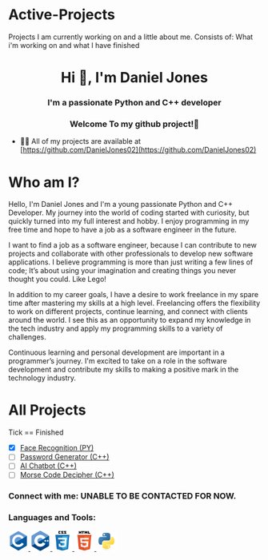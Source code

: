 # Active-Projects
Projects I am currently working on and a little about me. Consists of: What i'm working on and what I have finished

<h1 align="center">Hi 👋, I'm Daniel Jones</h1>
<h3 align="center">I'm a passionate Python and C++ developer</h3>
<h3 align="center">Welcome To my github project!👋</h3>

- 👨‍💻 All of my projects are available at [https://github.com/DanielJones02](https://github.com/DanielJones02)

# Who am I?

Hello, I'm Daniel Jones and I'm a young passionate Python and C++ Developer. My journey into the world of coding started with curiosity, but quickly turned into my full interest and hobby. I enjoy programming in my free time and hope to have a job as a software engineer in the future. 

I want to find a job as a software engineer, because I can contribute to new projects and collaborate with other professionals to develop new software applications. I believe programming is more than just writing a few lines of code; It’s about using your imagination and creating things you never thought you could. Like Lego!

In addition to my career goals, I have a desire to work freelance in my spare time after mastering my skills at a high level. Freelancing offers the flexibility to work on different projects, continue learning, and connect with clients around the world. I see this as an opportunity to expand my knowledge in the tech industry and apply my programming skills to a variety of challenges. 

Continuous learning and personal development are important in a programmer’s journey. I'm excited to take on a role in the software development and contribute my skills to making a positive mark in the technology industry.

# All Projects

Tick == Finished

 - [x] [Face Recognition (PY)](https://github.com/DanielJones02/Face-RecognitionPY)
 - [ ] [Password Generator (C++)](https://github.com/DanielJones02/Password-Generator)
 - [ ] [AI Chatbot (C++)](https://github.com/DanielJones02/AI-Chatbot-cpp)
 - [ ] [Morse Code Decipher (C++)](https://github.com/DanielJones02/Morse-Code-Decipher)

<h3 align="left">Connect with me: UNABLE TO BE CONTACTED FOR NOW.</h3>
<p align="left">
</p>

<h3 align="left">Languages and Tools:</h3>
<p align="left"> <a href="https://www.cprogramming.com/" target="_blank" rel="noreferrer"> <img src="https://raw.githubusercontent.com/devicons/devicon/master/icons/c/c-original.svg" alt="c" width="40" height="40"/> </a> <a href="https://www.w3schools.com/cpp/" target="_blank" rel="noreferrer"> <img src="https://raw.githubusercontent.com/devicons/devicon/master/icons/cplusplus/cplusplus-original.svg" alt="cplusplus" width="40" height="40"/> </a> <a href="https://www.w3schools.com/css/" target="_blank" rel="noreferrer"> <img src="https://raw.githubusercontent.com/devicons/devicon/master/icons/css3/css3-original-wordmark.svg" alt="css3" width="40" height="40"/> </a> <a href="https://www.w3.org/html/" target="_blank" rel="noreferrer"> <img src="https://raw.githubusercontent.com/devicons/devicon/master/icons/html5/html5-original-wordmark.svg" alt="html5" width="40" height="40"/> </a> <a href="https://www.python.org" target="_blank" rel="noreferrer"> <img src="https://raw.githubusercontent.com/devicons/devicon/master/icons/python/python-original.svg" alt="python" width="40" height="40"/> </a> </p>
